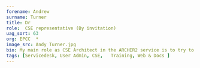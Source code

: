 ```yaml
---
forename: Andrew
surname: Turner
title: Dr
role:  CSE representative (By invitation)
uag_sort: 63
org: EPCC  *
image_src: Andy Turner.jpg
bio: My main role as CSE Architect in the ARCHER2 service is to try to make the service as useful as possible for researchers. I help the team prioritise work to improve the service and try to anticipate future requirements for researchers on ARCHER2. I strongly believe that we can achieve more in research by working together openly in a collegial way and so think that having strong links between the ARCHER2 service and the wider community are vital; and where the critical mass of the ARCHER2 service can have a large impact. To help achieve this I try to maintain strong links with various organisations, such as the <a href="https://society-rse.org/">Society of Research Software Engineering</a>, the UK <a href="https://hpc-sig.org.uk/">HPC-SIG</a>, <a href="https://www.dirac.ac.uk">DiRAC</a>, <a href="https://carpentries.org/">The Carpentries</a> and various user communities. In my spare time, I can be generally be found out in the countryside somewhere&colon; either under it (caving), over it (bikepacking) or though it (wild swimming).
tags: [Servicedesk, User Admin, CSE,   Training, Web & Docs ] 
---
```

